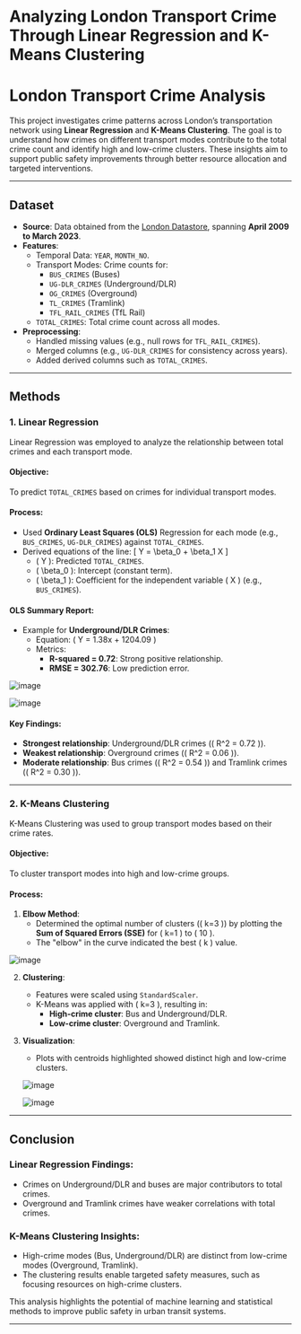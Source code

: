 # Analyzing London Transport Crime Through Linear Regression and K-Means Clustering

# London Transport Crime Analysis

This project investigates crime patterns across London’s transportation network using **Linear Regression** and **K-Means Clustering**. The goal is to understand how crimes on different transport modes contribute to the total crime count and identify high and low-crime clusters. These insights aim to support public safety improvements through better resource allocation and targeted interventions.

---

## Dataset

- **Source**: Data obtained from the [London Datastore](https://data.london.gov.uk/dataset/transport-crime-london), spanning **April 2009 to March 2023**.
- **Features**:
  - Temporal Data: `YEAR`, `MONTH_NO`.
  - Transport Modes: Crime counts for:
    - `BUS_CRIMES` (Buses)
    - `UG-DLR_CRIMES` (Underground/DLR)
    - `OG_CRIMES` (Overground)
    - `TL_CRIMES` (Tramlink)
    - `TFL_RAIL_CRIMES` (TfL Rail)
  - `TOTAL_CRIMES`: Total crime count across all modes.
- **Preprocessing**:
  - Handled missing values (e.g., null rows for `TFL_RAIL_CRIMES`).
  - Merged columns (e.g., `UG-DLR_CRIMES` for consistency across years).
  - Added derived columns such as `TOTAL_CRIMES`.

---

## Methods

### 1. Linear Regression

Linear Regression was employed to analyze the relationship between total crimes and each transport mode.

#### Objective:
To predict `TOTAL_CRIMES` based on crimes for individual transport modes.

#### Process:
- Used **Ordinary Least Squares (OLS)** Regression for each mode (e.g., `BUS_CRIMES`, `UG-DLR_CRIMES`) against `TOTAL_CRIMES`.
- Derived equations of the line:
  \[
  Y = \beta_0 + \beta_1 X
  \]
  - \( Y \): Predicted `TOTAL_CRIMES`.
  - \( \beta_0 \): Intercept (constant term).
  - \( \beta_1 \): Coefficient for the independent variable \( X \) (e.g., `BUS_CRIMES`).

#### OLS Summary Report:
- Example for **Underground/DLR Crimes**:
  - Equation: \( Y = 1.38x + 1204.09 \)
  - Metrics:
    - **R-squared = 0.72**: Strong positive relationship.
    - **RMSE = 302.76**: Low prediction error.

![image](https://github.com/user-attachments/assets/12ba8416-c4e2-4ceb-a257-f68bac033824)

![image](https://github.com/user-attachments/assets/b139c0ef-700a-483b-92d7-6904ac2269a4)


#### Key Findings:
- **Strongest relationship**: Underground/DLR crimes (\( R^2 = 0.72 \)).
- **Weakest relationship**: Overground crimes (\( R^2 = 0.06 \)).
- **Moderate relationship**: Bus crimes (\( R^2 = 0.54 \)) and Tramlink crimes (\( R^2 = 0.30 \)).

---

### 2. K-Means Clustering

K-Means Clustering was used to group transport modes based on their crime rates.

#### Objective:
To cluster transport modes into high and low-crime groups.

#### Process:
1. **Elbow Method**:
   - Determined the optimal number of clusters (\( k=3 \)) by plotting the **Sum of Squared Errors (SSE)** for \( k=1 \) to \( 10 \).
   - The "elbow" in the curve indicated the best \( k \) value.

  ![image](https://github.com/user-attachments/assets/b19773a5-521d-49cf-8274-0c2fcef1cfc0)

    
2. **Clustering**:
   - Features were scaled using `StandardScaler`.
   - K-Means was applied with \( k=3 \), resulting in:
     - **High-crime cluster**: Bus and Underground/DLR.
     - **Low-crime cluster**: Overground and Tramlink.
    
    
3. **Visualization**:
   - Plots with centroids highlighted showed distinct high and low-crime clusters.


    ![image](https://github.com/user-attachments/assets/622e22e0-acf6-41e7-851b-afc9e244a2f4)

    ![image](https://github.com/user-attachments/assets/910f24fd-7812-4352-8731-9d9030233306)

---

## Conclusion

### Linear Regression Findings:
- Crimes on Underground/DLR and buses are major contributors to total crimes.
- Overground and Tramlink crimes have weaker correlations with total crimes.

### K-Means Clustering Insights:
- High-crime modes (Bus, Underground/DLR) are distinct from low-crime modes (Overground, Tramlink).
- The clustering results enable targeted safety measures, such as focusing resources on high-crime clusters.

This analysis highlights the potential of machine learning and statistical methods to improve public safety in urban transit systems.

---
